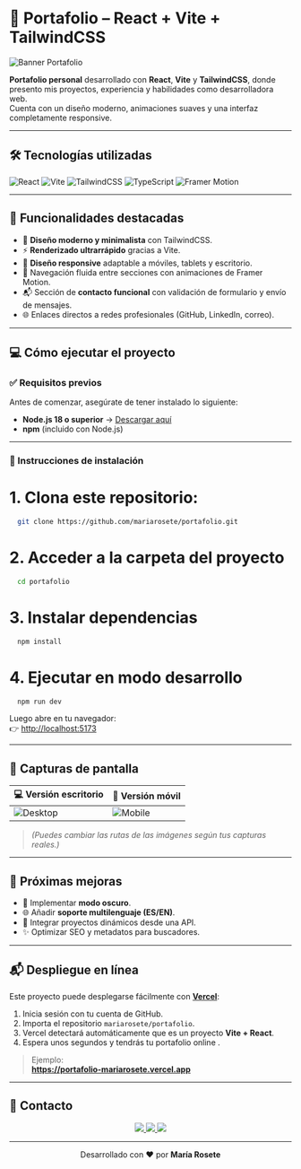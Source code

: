 # 💼 Portafolio – React + Vite + TailwindCSS

![Banner Portafolio](https://github.com/mariarosete/portafolio/blob/main/public/banner.png?raw=true)

**Portafolio personal** desarrollado con **React**, **Vite** y **TailwindCSS**, donde presento mis proyectos, experiencia y habilidades como desarrolladora web.  
Cuenta con un diseño moderno, animaciones suaves y una interfaz completamente responsive.

---

## 🛠 Tecnologías utilizadas

![React](https://img.shields.io/badge/React-20232A?style=for-the-badge&logo=react&logoColor=61DAFB)
![Vite](https://img.shields.io/badge/Vite-646CFF?style=for-the-badge&logo=vite&logoColor=FFD62E)
![TailwindCSS](https://img.shields.io/badge/TailwindCSS-06B6D4?style=for-the-badge&logo=tailwindcss&logoColor=white)
![TypeScript](https://img.shields.io/badge/TypeScript-3178C6?style=for-the-badge&logo=typescript&logoColor=white)
![Framer Motion](https://img.shields.io/badge/Framer%20Motion-0055FF?style=for-the-badge&logo=framer&logoColor=white)

---

## 🚀 Funcionalidades destacadas

- 🎨 **Diseño moderno y minimalista** con TailwindCSS.  
- ⚡ **Renderizado ultrarrápido** gracias a Vite.  
- 📱 **Diseño responsive** adaptable a móviles, tablets y escritorio.  
- 🧭 Navegación fluida entre secciones con animaciones de Framer Motion.  
- 📬 Sección de **contacto funcional** con validación de formulario y envío de mensajes.  
- 🌐 Enlaces directos a redes profesionales (GitHub, LinkedIn, correo).  

---

## 💻 Cómo ejecutar el proyecto

### ✅ Requisitos previos
Antes de comenzar, asegúrate de tener instalado lo siguiente:

- **Node.js 18 o superior** → [Descargar aquí](https://nodejs.org/)
- **npm** (incluido con Node.js)

---

### 🚀 Instrucciones de instalación

# 1. Clona este repositorio:

 ```bash
   git clone https://github.com/mariarosete/portafolio.git
   ```
   
# 2. Acceder a la carpeta del proyecto

 ```bash
   cd portafolio
  ```

# 3. Instalar dependencias

 ```bash
   npm install
  ```

# 4. Ejecutar en modo desarrollo

 ```bash
   npm run dev
  ```

Luego abre en tu navegador:  
👉 [http://localhost:5173](http://localhost:5173)

---

## 📸 Capturas de pantalla

| 💻 Versión escritorio | 📱 Versión móvil |
|-----------------------|-----------------|
| ![Desktop](https://github.com/mariarosete/portafolio/blob/main/public/screenshot-desktop.png?raw=true) | ![Mobile](https://github.com/mariarosete/portafolio/blob/main/public/screenshot-mobile.png?raw=true) |

> *(Puedes cambiar las rutas de las imágenes según tus capturas reales.)*

---

## 🔮 Próximas mejoras

- 🌙 Implementar **modo oscuro**.  
- 🌐 Añadir **soporte multilenguaje (ES/EN)**.  
- 🧠 Integrar proyectos dinámicos desde una API.  
- ✨ Optimizar SEO y metadatos para buscadores.  

---

## 📬 Despliegue en línea

Este proyecto puede desplegarse fácilmente con **[Vercel](https://vercel.com)**:

1. Inicia sesión con tu cuenta de GitHub.  
2. Importa el repositorio `mariarosete/portafolio`.  
3. Vercel detectará automáticamente que es un proyecto **Vite + React**.  
4. Espera unos segundos y tendrás tu portafolio online .  

> Ejemplo:  
> **https://portafolio-mariarosete.vercel.app**

---

## 📩 Contacto

<p align="center">
  <a href="mailto:marlarosete89@gmail.com">
    <img src="https://img.shields.io/badge/Gmail-D14836?style=for-the-badge&logo=gmail&logoColor=white" />
  </a>
  <a href="https://linkedin.com/in/mariarosetesuarez">
    <img src="https://img.shields.io/badge/LinkedIn-0077B5?style=for-the-badge&logo=linkedin&logoColor=white" />
  </a>
  <a href="https://github.com/mariarosete">
    <img src="https://img.shields.io/badge/GitHub-100000?style=for-the-badge&logo=github&logoColor=white" />
  </a>
</p>

---

<p align="center">Desarrollado con ❤️ por <b>María Rosete</b> </p>

